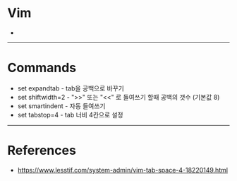 # Vim
-
---




# Commands
- set expandtab
		- tab을 공백으로 바꾸기
- set shiftwidth=2
		- ">>" 또는 "<<" 로 들여쓰기 할때 공백의 갯수 (기본값 8)
- set smartindent
		- 자동 들여쓰기
- set tabstop=4
		- tab 너비 4칸으로 설정
---




# References
- https://www.lesstif.com/system-admin/vim-tab-space-4-18220149.html
